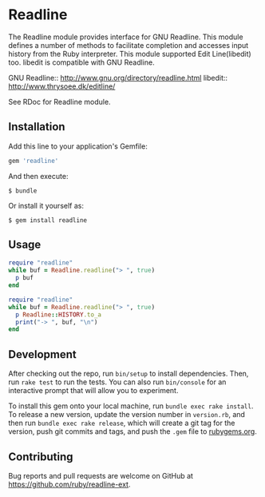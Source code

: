 # Readline

The Readline module provides interface for GNU Readline.
This module defines a number of methods to facilitate completion
and accesses input history from the Ruby interpreter.
This module supported Edit Line(libedit) too.
libedit is compatible with GNU Readline.

GNU Readline:: http://www.gnu.org/directory/readline.html
libedit::      http://www.thrysoee.dk/editline/

See RDoc for Readline module.

## Installation

Add this line to your application's Gemfile:

```ruby
gem 'readline'
```

And then execute:

    $ bundle

Or install it yourself as:

    $ gem install readline

## Usage

```ruby
require "readline"
while buf = Readline.readline("> ", true)
  p buf
end
```

```ruby
require "readline"
while buf = Readline.readline("> ", true)
  p Readline::HISTORY.to_a
  print("-> ", buf, "\n")
end
```

## Development

After checking out the repo, run `bin/setup` to install dependencies. Then, run `rake test` to run the tests. You can also run `bin/console` for an interactive prompt that will allow you to experiment.

To install this gem onto your local machine, run `bundle exec rake install`. To release a new version, update the version number in `version.rb`, and then run `bundle exec rake release`, which will create a git tag for the version, push git commits and tags, and push the `.gem` file to [rubygems.org](https://rubygems.org).

## Contributing

Bug reports and pull requests are welcome on GitHub at https://github.com/ruby/readline-ext.
